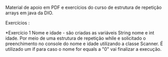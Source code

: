 Material de apoio em PDF  e exercícios do curso de estrutura de repetição arrays em java da DIO.

Exercícios :

*Exercício 1 Nome e idade - são criadas as variáveis String nome e int idade. Por meio de uma estrutura de repetição while e solicitado o preenchimento no console do nome e idade utilizando a classe Scanner. É utilizado um if para caso o nome for equals a "0" vai finalizar a execução.